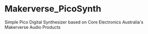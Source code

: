 # Makerverse_PicoSynth
Simple Pico Digital Synthesizer based on Core Electronics Australia's Makerverse Audio Products
